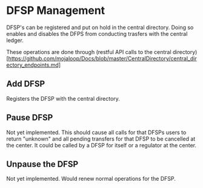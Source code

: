 # DFSP Management

DFSP's can be registered and put on hold in the central directory. Doing so enables and disables the DFPS from conducting trasfers with the central ledger.

These operations are done through (restful API calls to the central directory)[https://github.com/mojaloop/Docs/blob/master/CentralDirectory/central_directory_endpoints.md]

## Add DFSP 
Registers the DFSP with the central directory. 

## Pause DFSP
Not yet implemented. This should cause all calls for that DFSPs users to return "unknown" and all pending transfers for that DFSP to be cancelled at the center. It could be called by a DFSP for itself or a regulator at the center. 

## Unpause the DFSP
Not yet implemented. Would renew normal operations for the DFSP.
